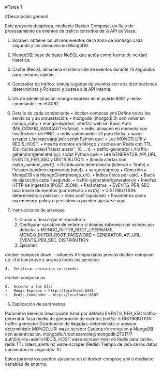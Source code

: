#Tarea 1

#Descripción general

Este proyecto despliega, mediante Docker Compose, un flujo de procesamiento de eventos de tráfico extraídos de la API de Waze:
1.	Scraper: obtiene los últimos eventos de la zona de Santiago cada segundo y los almacena en MongoDB.
2.	MongoDB: base de datos NoSQL que actúa como fuente de verdad histórica.
3.	Cache (Redis): almacena el último lote de eventos durante 10 segundos para lecturas rápidas.
4.	Generador de tráfico: simula llegadas de eventos con dos distribuciones (determinista y Poisson) y postea a la API interna.
5.	UIs de administración: mongo-express en el puerto 8081 y redis-commander en el 8082.

3. Detalle de cada componente
	•	docker-compose.yml
Define todos los servicios y su orquestación:
	•	mongodb (mongo:6.0) con volumen mongo_data.
	•	mongo-express: interfaz web sin Basic Auth (ME_CONFIG_BASICAUTH=false).
	•	redis: almacén en memoria con healthcheck de PING.
	•	redis-commander: UI para Redis.
	•	waze-scraper (./scraper/app.py): script Python que:
	•	Lee MONGO_URI y REDIS_HOST.
	•	Inserta eventos en Mongo y cachea en Redis con TTL 10s (cache.setex("latest_alerts", 10, ...)).
	•	traffic-generator (./traffic-generator/generator.py): script Python que:
	•	Lee GENERATOR_API_URL, EVENTS_PER_SEC y DISTRIBUTION.
	•	Simula alertas con make_random_alert().
	•	Distribución determinista (interval = 1/rate) o Poisson (random.expovariate(rate)).
	•	scraper/app.py
	•	Conexión a MongoDB via MongoClient(mongo_uri).
	•	Índice único por uuid.
	•	Bucle de ejecución cada 1 segundo.
	•	traffic-generator/generator.py
	•	Interfaz HTTP de ingestión (POST JSON).
	•	Parámetros:
	•	EVENTS_PER_SEC: tasa media de eventos (por defecto 5 evt/s).
	•	DISTRIBUTION: deterministic o poisson.
	•	redis.conf (opcional)
	•	Parámetros como maxmemory-policy o persistencia pueden ajustarse aquí.

4. Instrucciones de arranque
	1.	Clonar o descargar el repositorio.
	2.	Configurar variables de entorno si deseas sobreescribir valores por defecto:
	•	MONGO_INITDB_ROOT_USERNAME, MONGO_INITDB_ROOT_PASSWORD
	•	GENERATOR_API_URL, EVENTS_PER_SEC, DISTRIBUTION
	3.	Ejecutar:

docker-compose down --volumes  # limpia datos previos
docker-compose up -d          # construye y arranca todos los servicios


	4.	Verificar servicios corriendo:

docker-compose ps


	5.	Acceder a las UIs:
	•	Mongo Express → http://localhost:8081
	•	Redis Commander → http://localhost:8082

5. Explicación de parámetros

Parámetro	Servicio	Descripción	Valor por defecto
EVENTS_PER_SEC	traffic-generator	Tasa media de generación de eventos (evt/s).	5
DISTRIBUTION	traffic-generator	Distribución de llegadas: deterministic o poisson.	deterministic
MONGO_URI	waze-scraper	Cadena de conexión a MongoDB con autenticación.	mongodb://root:example@mongodb:27017/?authSource=admin
REDIS_HOST	waze-scraper	Host de Redis para cache.	redis
TTL latest_alerts (s)	waze-scraper (Redis)	Tiempo de vida de los datos cacheados en segundos.	10

Estos parámetros pueden ajustarse en el docker-compose.yml o mediante variables de entorno.
